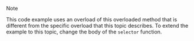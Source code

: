 > [!NOTE]
>  This code example uses an overload of this overloaded method that is different from the specific overload that this topic describes. To extend the example to this topic, change the body of the `selector` function.